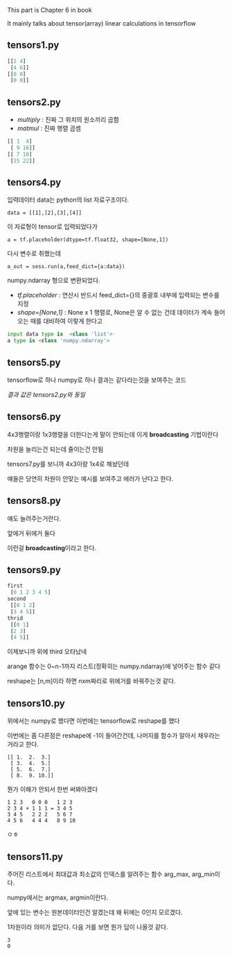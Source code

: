 This part is Chapter 6 in book

It mainly talks about tensor(array) linear calculations in tensorflow

## tensors1.py

~~~python
[[2 4]
 [4 6]]
[[0 0]
 [0 0]]
~~~

## tensors2.py

* *multiply* : 진짜 그 위치의 원소끼리 곱함
* *matmul* : 진짜 행렬 곱셈

~~~python
[[ 1  4]
 [ 9 16]]
[[ 7 10]
 [15 22]]
~~~

## tensors4.py

입력데이터 data는 python의 list 자료구조이다.
```
data = [[1],[2],[3],[4]]
```
이 자료형이 tensor로 입력되었다가
```
a = tf.placeholder(dtype=tf.float32, shape=[None,1])
```
다시 변수로 취했는데
```
a_out = sess.run(a,feed_dict={a:data})
```
numpy.ndarray 형으로 변환되었다.

* *tf.placeholder* : 연산시 반드시 feed_dict={}의 중괄호 내부에 입력되는 변수를 지정
* *shape=[None,1]* : None x 1 행렬로, None은 알 수 없는 건데 데이터가 계속 들어오는 때를 대비하여 이렇게 한다고 

~~~python
input data type is  <class 'list'>
a type is <class 'numpy.ndarray'>
~~~

## tensors5.py

tensorflow로 하나 numpy로 하나 결과는 같다라는것을 보여주는 코드

*결과 값은 tensors2.py와 동일*

## tensors6.py

4x3행렬이랑 1x3행렬을 더한다는게 말이 안되는데 이게 **broadcasting** 기법이란다

차원을 늘리는건 되는데 줄이는건 안됨

tensors7.py를 보니까 4x3이랑 1x4로 해놨던데

얘들은 당연히 차원이 안맞는 예시를 보여주고 에러가 난다고 한다.

## tensors8.py

얘도 늘려주는거란다.

앞에거 뒤에거 둘다

이런걸 **broadcasting**이라고 한다.

## tensors9.py


~~~python
first 
 [0 1 2 3 4 5]
second 
 [[0 1 2]
 [3 4 5]]
thrid 
 [[0 1]
 [2 3]
 [4 5]]
~~~

이제보니까 위에 third 오타났네

arange 함수는 0~n-1까지 리스트(정확히는 numpy.ndarray)에 넣어주는 함수 같다

reshape는 [n,m]이라 하면 nxm짜리로 위에거를 바꿔주는것 같다.


## tensors10.py

위에서는 numpy로 했다면 이번에는 tensorflow로 reshape를 했다

이번에는 좀 다른점은 reshape에 -1이 들어간건데, 나머지를 함수가 알아서 채우라는 거라고 한다.

```
[[ 1.  2.  3.]
 [ 3.  4.  5.]
 [ 5.  6.  7.]
 [ 8.  9. 10.]]
```

뭔가 이해가 안되서 한번 써봐야겠다

```
1 2 3   0 0 0   1 2 3
2 3 4 + 1 1 1 = 3 4 5
3 4 5   2 2 2   5 6 7
4 5 6   4 4 4   8 9 10
```

ㅇㅎ

## tensors11.py

주어진 리스트에서 최대값과 최소값의 인덱스를 알려주는 함수 arg_max, arg_min이다.

numpy에서는 argmax, argmin이란다.

앞에 있는 변수는 원본데이터인건 알겠는데 왜 뒤에는 0인지 모르겠다.

1차원이라 의미가 없단다. 다음 거를 보면 뭔가 답이 나올것 같다.

```
3
0
```
